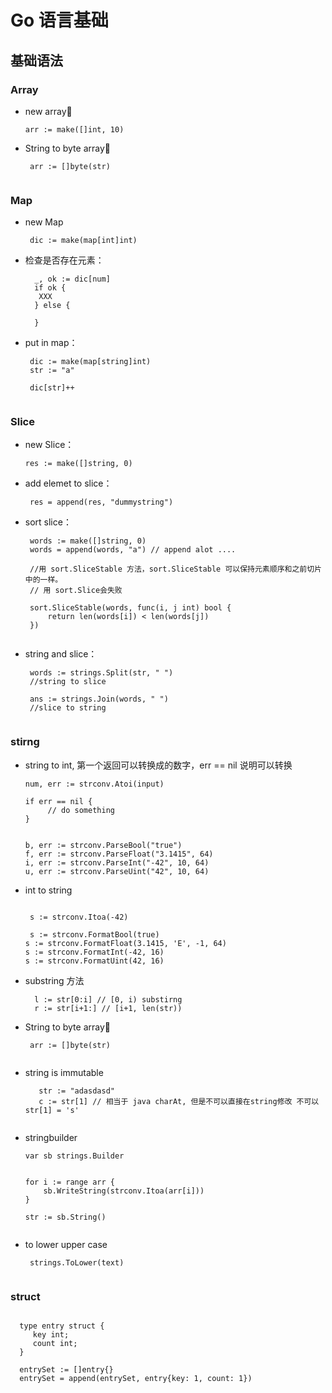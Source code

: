 # Go 语言基础


## 基础语法
### Array
- new array

    ```
    arr := make([]int, 10)
    
    ```
    
- String to byte array
 	
   ```
    arr := []byte(str)
    
   ```
 
 
    
### Map
 - new Map
 
    ```
     dic := make(map[int]int)
    
    ```
     
 - 检查是否存在元素：
   
   ``` 
     _, ok := dic[num]
     if ok {
      XXX
     } else {
     
     }
     ```
- put in map：

   ``` 
    dic := make(map[string]int)
    str := "a"
	
	dic[str]++
	   
   ``` 
     
### Slice 
 - new Slice：
 
    ```
    res := make([]string, 0)
    
    ```
 - add elemet to slice：   
   
   ```
    res = append(res, "dummystring")
   
   ```
   
 - sort slice：   

   ```
 	words := make([]string, 0)
 	words = append(words, "a") // append alot ....
 	
 	//用 sort.SliceStable 方法，sort.SliceStable 可以保持元素顺序和之前切片中的一样。
	// 用 sort.Slice会失败
	
 	sort.SliceStable(words, func(i, j int) bool {
		return len(words[i]) < len(words[j])
	})
 
   ```
 
 - string and slice： 

   ```
    words := strings.Split(str, " ")
    //string to slice
 
    ans := strings.Join(words, " ")
    //slice to string
  
   ```
 
 
### stirng 

- string to int, 第一个返回可以转换成的数字，err == nil 说明可以转换
 
   ```
   num, err := strconv.Atoi(input)
 
   if err == nil {
 		// do something
   }
 
 
   b, err := strconv.ParseBool("true")
   f, err := strconv.ParseFloat("3.1415", 64)
   i, err := strconv.ParseInt("-42", 10, 64)
   u, err := strconv.ParseUint("42", 10, 64)
 
   ```
 
- int to string 
  
   ```

	s := strconv.Itoa(-42)
	
	s := strconv.FormatBool(true)
   s := strconv.FormatFloat(3.1415, 'E', -1, 64)
   s := strconv.FormatInt(-42, 16)
   s := strconv.FormatUint(42, 16)

   ```
 

 
- substring 方法
 
   ```
	 l := str[0:i] // [0, i) substirng
	 r := str[i+1:] // [i+1, len(str))
  
   ```
  
- String to byte array
 	
  ```
   arr := []byte(str)
    
  ```
 
- string is immutable

  ```
	 str := "adasdasd"
	 c := str[1] // 相当于 java charAt, 但是不可以直接在string修改 不可以 str[1] = 's'
	
  ```

- stringbuilder

    ```
    var sb strings.Builder
  
  
    for i := range arr {
		sb.WriteString(strconv.Itoa(arr[i]))
    }
  
    str := sb.String()
	
	
	```

- to lower upper case
  
   ```
	strings.ToLower(text)
	
   ```
### struct 
 
   ```
 
	 type entry struct {
		key int;
		count int;
	 }
	 
	 entrySet := []entry{}
	 entrySet = append(entrySet, entry{key: 1, count: 1})
	 
	   
 

  ```